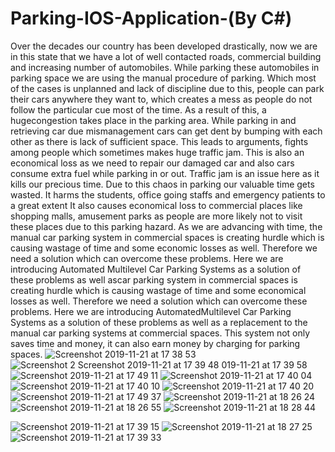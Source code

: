 # Parking-IOS-Application-(By C#)
Over the decades our country has been developed drastically, now we are in this state that we have a lot of well contacted roads, commercial building and increasing number of automobiles. While parking these automobiles in parking space we are using the manual procedure of parking. Which most of the cases is unplanned and lack of discipline due to this, people can park their cars anywhere they want to, which creates a mess as people do not follow the particular cue most of the time. As a result of this, a hugecongestion  takes place in the parking area. While parking in and retrieving car due mismanagement cars can get dent by bumping with each other as there is lack of sufficient space. This leads to arguments, fights among people which sometimes makes huge traffic jam. This is also an economical loss as we need to repair our damaged car and also cars consume extra fuel while parking in or out. Traffic jam is an issue here as it kills our precious time. Due to this chaos in parking our valuable time gets wasted. It harms the students, office going staffs and emergency patients to a great extent
It also causes economical loss to commercial places like shopping malls, amusement parks as people are more likely not to visit these places due to this parking hazard. As we are advancing with time, the manual car parking system in commercial spaces is creating hurdle which is causing wastage of time and some economic losses as well. Therefore we need a solution which can overcome these problems. Here we are introducing Automated Multilevel Car Parking Systems as a solution of these problems as well ascar parking system in commercial spaces is creating hurdle which is causing wastage of time and some economical losses as well. Therefore we need a solution which can overcome these problems. Here we are introducing AutomatedMultilevel Car Parking Systems as a solution of these problems as well as a replacement to the manual car parking systems at commercial spaces. This system not only saves time and money, it can also earn money by charging for parking spaces.
![Screenshot 2019-11-21 at 17 38 53](https://user-images.githubusercontent.com/49443497/102173200-87ec8600-3ec0-11eb-9c11-eefc64e4eba3.png)
![Screenshot 2
![Screenshot 2019-11-21 at 17 39 48](https://user-images.githubusercontent.com/49443497/102173217-8f139400-3ec0-11eb-9c1c-57467274a858.png)
019-11-21 at 17 39 58](https://user-images.githubusercontent.com/49443497/102173206-8a4ee000-3ec0-11eb-9cfd-07b87fcb9b78.png)
![Screenshot 2019-11-21 at 17 49 11](https://user-images.githubusercontent.com/49443497/102173209-8b800d00-3ec0-11eb-9774-b97433420c1f.png)
![Screenshot 2019-11-21 at 17 40 04](https://user-images.githubusercontent.com/49443497/102173218-8fac2a80-3ec0-11eb-84dc-8cb2390fe6ad.png)
![Screenshot 2019-11-21 at 17 40 10](https://user-images.githubusercontent.com/49443497/102173219-9044c100-3ec0-11eb-904c-bad903ed7c00.png)
![Screenshot 2019-11-21 at 17 40 20](https://user-images.githubusercontent.com/49443497/102173220-90dd5780-3ec0-11eb-9873-3bee2bdd81b1.png)
![Screenshot 2019-11-21 at 17 49 37](https://user-images.githubusercontent.com/49443497/102173221-9175ee00-3ec0-11eb-84e1-14cd930f10ee.png)
![Screenshot 2019-11-21 at 18 26 24](https://user-images.githubusercontent.com/49443497/102173222-9175ee00-3ec0-11eb-9af3-b10c41d78aa7.png)
![Screenshot 2019-11-21 at 18 26 55](https://user-images.githubusercontent.com/49443497/102173224-920e8480-3ec0-11eb-8605-9f898daae7c8.png)
![Screenshot 2019-11-21 at 18 28 44](https://user-images.githubusercontent.com/49443497/102173226-92a71b00-3ec0-11eb-9053-25008087865d.png)







![Screenshot 2019-11-21 at 17 39 15](https://user-images.githubusercontent.com/49443497/102173211-8cb13a00-3ec0-11eb-9fda-d2ad1fe77034.png)
![Screenshot 2019-11-21 at 18 27 25](https://user-images.githubusercontent.com/49443497/102173212-8cb13a00-3ec0-11eb-8571-80663b28bfb6.png)
![Screenshot 2019-11-21 at 17 39 33](https://user-images.githubusercontent.com/49443497/102173216-8f139400-3ec0-11eb-99fe-650c14892041.png)
